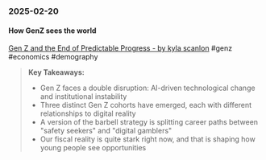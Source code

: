 ### 2025-02-20
#### How GenZ sees the world
[Gen Z and the End of Predictable Progress - by kyla scanlon](https://substack.com/inbox/post/157018533) #genz #economics #demography 

> **Key Takeaways:**
> 
> - Gen Z faces a double disruption: AI-driven technological change and institutional instability
> - Three distinct Gen Z cohorts have emerged, each with different relationships to digital reality
> - A version of the barbell strategy is splitting career paths between "safety seekers" and "digital gamblers"
> - Our fiscal reality is quite stark right now, and that is shaping how young people see opportunities
> 
